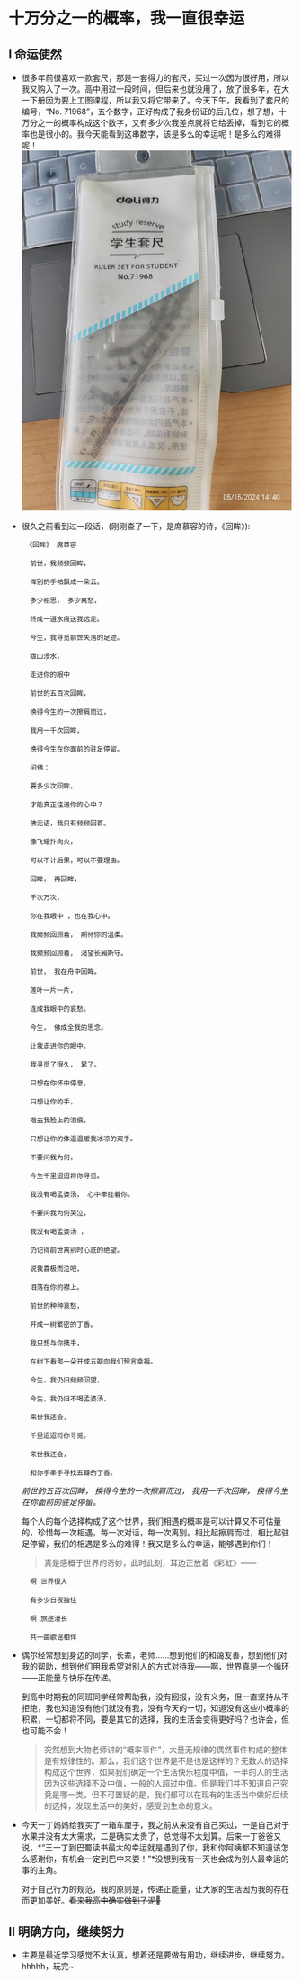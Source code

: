 # 十万分之一的概率，我一直很幸运

## Ⅰ 命运使然
- 很多年前很喜欢一款套尺，那是一套得力的套尺，买过一次因为很好用，所以我又购入了一次。高中用过一段时间，但后来也就没用了，放了很多年，在大一下册因为要上工图课程，所以我又将它带来了。今天下午，我看到了套尺的编号，“No. 71968”，五个数字，正好构成了我身份证的后几位，想了想，十万分之一的概率构成这个数字，又有多少次我差点就将它给丢掉，看到它的概率也是很小的。我今天能看到这串数字，该是多么的幸运呢！是多么的难得呢！
![alt text](71968套尺.jpg)
   
- 很久之前看到过一段话，(刚刚查了一下，是席慕容的诗，《回眸》):

       《回眸》 席慕容

        前世，我频频回眸，

        挥别的手帕飘成一朵云。  
        
        多少相思， 多少离愁，  
        
        终成一道水痕送我远走。  
        
        今生，我寻觅前世失落的足迹。  
        
        跋山涉水，

        走进你的眼中
        
        前世的五百次回眸，
        
        换得今生的一次擦肩而过，
        
        我用一千次回眸，
        
        换得今生在你面前的驻足停留。
        
        问佛：
        
        要多少次回眸，
        
        才能真正住进你的心中？
        
        佛无语，我只有频频回首。
        
        像飞蛾扑向火，
        
        可以不计后果，可以不要理由。
        
        回眸， 再回眸，
        
        千次万次，
        
        你在我眼中 ，也在我心中。
        
        我频频回顾着， 期待你的温柔。
        
        我频频回顾着， 渴望长厢斯守。
        
        前世， 我在舟中回眸。
        
        莲叶一片一片，
        
        连成我眼中的哀愁。
        
        今生， 佛成全我的思念。
        
        让我走进你的眼中。
        
        我寻觅了很久， 累了。
        
        只想在你怀中停息，
        
        只想让你的手，
        
        揩去我脸上的泪痕，
        
        只想让你的体温温暖我冰凉的双手。
        
        不要问我为何，
        
        今生千里迢迢将你寻觅。
        
        我没有喝孟婆汤， 心中牵挂着你。
        
        不要问我为何哭泣，
        
        我没有喝孟婆汤 ，
        
        仍记得前世离别时心底的绝望。
        
        说我喜极而泣吧，
        
        泪落在你的襟上。
        
        前世的种种哀愁，
        
        开成一树繁密的丁香。
        
        我只想与你携手，
        
        在树下看那一朵开成五瓣向我们预言幸福。
        
        今生，我仍旧频频回望，
        
        今生，我仍旧不喝孟婆汤，
        
        来世我还会，
        
        千里迢迢将你寻觅。
        
        来世我还会，
        
        和你手牵手寻找五瓣的丁香。
 
    *前世的五百次回眸，
    换得今生的一次擦肩而过，
    我用一千次回眸，
    换得今生在你面前的驻足停留。*

    每个人的每个选择构成了这个世界，我们相遇的概率是可以计算又不可估量的，珍惜每一次相遇，每一次对话，每一次离别。相比起擦肩而过，相比起驻足停留，我们的相遇是多么的难得！我又是多么的幸运，能够遇到你们！

   > 真是感概于世界的奇妙，此时此刻，耳边正放着《彩虹》——

        啊 世界很大  
    
        有多少日夜独往  
        
        啊 旅途漫长  
        
        共一曲歌谣相伴  

- 偶尔经常想到身边的同学，长辈，老师……想到他们的和蔼友善，想到他们对我的帮助，想到他们用我希望对别人的方式对待我——啊，世界真是一个循环——正能量与快乐在传递。

    到高中时期我的同班同学经常帮助我，没有回报，没有义务，但一直坚持从不拒绝，我也知道没有他们就没有我，没有今天的一切，知道没有这些小概率的积累，一切都将不同，要是其它的选择，我的生活会变得更好吗？也许会，但也可能不会！

    > 突然想到大物老师讲的“概率事件”，大量无规律的偶然事件构成的整体是有规律性的。那么，我们这个世界是不是也是这样的？无数人的选择构成这个世界，如果我们确定一个生活快乐程度中值，一半的人的生活因为这些选择不及中值，一般的人超过中值。但是我们并不知道自己究竟是哪一类，但不可置疑的是，我们都可以在现有的生活当中做好后续的选择，发现生活中的美好，感受到生命的意义。

- 今天一丁妈妈给我买了一箱车厘子，我之前从来没有自己买过，一是自己对于水果并没有太大需求，二是确实太贵了，总觉得不太划算。后来一丁爸爸又说，*“王一丁到巴蜀读书最大的幸运就是遇到了你，我和你阿姨都不知道该怎么感谢你，有机会一定到巴中来耍！”*没想到我有一天也会成为别人最幸运的事的主角。

    对于自己行为的规范，我的原则是，传递正能量，让大家的生活因为我的存在而更加美好。~~看来我高中确实做到了泥🥰~~

## Ⅱ 明确方向，继续努力
- 主要是最近学习感觉不太认真，想着还是要做有用功，继续进步，继续努力。hhhhh，玩完~